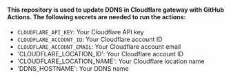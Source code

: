 #### This repository is used to update DDNS in Cloudflare gateway with GitHub Actions. The following secrets are needed to run the actions:
- `CLOUDFLARE_API_KEY`: Your Cloudflare API key
- `CLOUDFLARE_ACCOUNT_ID`: Your Cloudflare account ID
- `CLOUDFLARE_ACCOUNT_EMAIL`: Your Cloudflare account email
- 'CLOUDFLARE_LOCATION_ID': Your Cloudflare account ID
- 'CLOUDFLARE_LOCATION_NAME': Your Cloudflare location name
- 'DDNS_HOSTNAME': Your DDNS name
